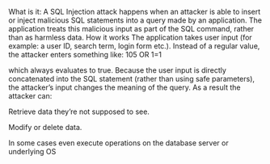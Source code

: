 What is it: A SQL Injection attack happens when an attacker is able to insert or inject malicious SQL statements into a query made by an application. The application treats this malicious input as part of the SQL command, rather than as harmless data. How it works The application takes user input (for example: a user ID, search term, login form etc.). Instead of a regular value, the attacker enters something like: 105 OR 1=1

which always evaluates to true. Because the user input is directly concatenated into the SQL statement (rather than using safe parameters), the attacker’s input changes the meaning of the query. As a result the attacker can:

Retrieve data they’re not supposed to see.

Modify or delete data.

In some cases even execute operations on the database server or underlying OS
